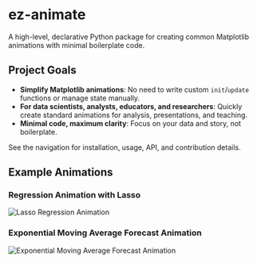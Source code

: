# ez-animate

A high-level, declarative Python package for creating common Matplotlib animations with minimal boilerplate code.

## Project Goals

- **Simplify Matplotlib animations**: No need to write custom `init`/`update` functions or manage state manually.
- **For data scientists, analysts, educators, and researchers**: Quickly create standard animations for analysis, presentations, and teaching.
- **Minimal code, maximum clarity**: Focus on your data and story, not boilerplate.

See the navigation for installation, usage, API, and contribution details.

## Example Animations
### Regression Animation with Lasso
![Lasso Regression Animation](plots/animator_lasso.gif)

### Exponential Moving Average Forecast Animation
![Exponential Moving Average Forecast Animation](plots/animator_ema_forecast.gif)